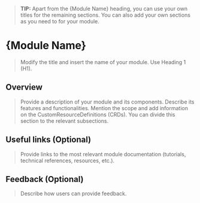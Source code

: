 > **TIP:** Apart from the {Module Name} heading, you can use your own titles for the remaining sections. You can also add your own sections as you need to for your module.

# {Module Name}
> Modify the title and insert the name of your module. Use Heading 1 (H1).

## Overview
> Provide a description of your module and its components. Describe its features and functionalities. Mention the scope and add information on the CustomResourceDefinitions (CRDs).
> You can divide this section to the relevant subsections.

## Useful links (Optional)
> Provide links to the most relevant module documentation (tutorials, technical references, resources, etc.).

## Feedback (Optional)
> Describe how users can provide feedback.